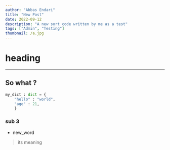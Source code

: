 ```yaml
---
author: "Abbas Endari"
title: "New Post"
date: 2022-09-12
description: "A new sort code written by me as a test"
tags: ["Admin", "Testing"]
thumbnail: /a.jpg
---
```

# heading
***
## So what ?

```python
my_dict : dict = {
    "hello" : "world",
    "age" : 21,
    }

```
### sub 3
* new_word
> its meaning